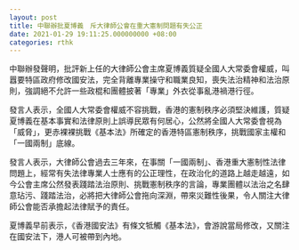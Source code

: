 ```yaml
---
layout: post
title: 中聯辦批夏博義　斥大律師公會在重大憲制問題有失公正
date: 2021-01-29 19:11:25.000000000 +08:00
categories: rthk
---
```


中聯辦發聲明，批評新上任的大律師公會主席夏博義質疑全國人大常委會權威，叫囂要特區政府修改國安法，完全背離專業操守和職業良知，喪失法治精神和法治原則，強調絕不允許一些政棍和團體披著「專業」外衣從事亂港禍港行徑。

發言人表示，全國人大常委會權威不容挑戰，香港的憲制秩序必須堅決維護，質疑夏博義在基本事實和法律原則上誤導民眾有何居心，公然將全國人大常委會視為「威脅」，更赤裸裸挑戰《基本法》所確定的香港特區憲制秩序，挑戰國家主權和「一國兩制」底線。

發言人表示，大律師公會過去三年來，在事關「一國兩制」、香港重大憲制性法律問題上，經常有失法律專業人士應有的公正理性，在政治化的道路上越走越遠，如今公會主席公然發表踐踏法治原則、挑戰憲制秩序的言論，專業團體以法治之名肆意玷污、踐踏法治，必將把大律師公會拖向深淵，帶來災難性後果，令人關注大律師公會能否承擔起法律賦予的責任。

夏博義早前表示，《香港國安法》有條文牴觸《基本法》，會游說當局修改，又關注在國安法下，港人可被帶到內地。
